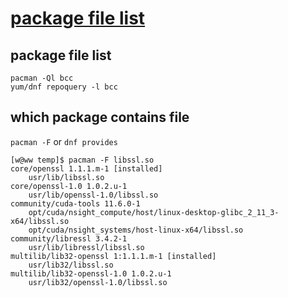 # [package file list](/2022/03/list_package_file.md)

## package file list

```
pacman -Ql bcc
yum/dnf repoquery -l bcc
```

## which package contains file

`pacman -F` or `dnf provides`

```
[w@ww temp]$ pacman -F libssl.so
core/openssl 1.1.1.m-1 [installed]
    usr/lib/libssl.so
core/openssl-1.0 1.0.2.u-1
    usr/lib/openssl-1.0/libssl.so
community/cuda-tools 11.6.0-1
    opt/cuda/nsight_compute/host/linux-desktop-glibc_2_11_3-x64/libssl.so
    opt/cuda/nsight_systems/host-linux-x64/libssl.so
community/libressl 3.4.2-1
    usr/lib/libressl/libssl.so
multilib/lib32-openssl 1:1.1.1.m-1 [installed]
    usr/lib32/libssl.so
multilib/lib32-openssl-1.0 1.0.2.u-1
    usr/lib32/openssl-1.0/libssl.so
```

